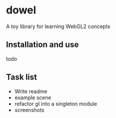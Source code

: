 # dowel

A toy library for learning WebGL2 concepts

## Installation and use

todo

## Task list

* Write readme
* example scene
* refactor gl into a singleton module
* screenshots
